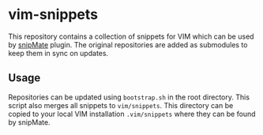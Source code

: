 # vim-snippets
This repository contains a collection of snippets for VIM which
can be used by [snipMate](https://github.com/garbas/vim-snipmate) plugin.
The original repositories are added as submodules to keep them in sync on
updates.

## Usage
Repositories can be updated using `bootstrap.sh` in the root directory. This
script also merges all snippets to `vim/snippets`. This directory can be copied
to your local VIM installation `.vim/snippets` where they can be found by
snipMate. 
